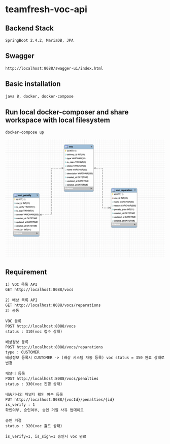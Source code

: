 # teamfresh-voc-api

## Backend Stack
```
SpringBoot 2.4.2, MariaDB, JPA 
```

## Swagger
```
http://localhost:8088/swagger-ui/index.html
```

## Basic installation
```bash
java 8, docker, docker-compose
```

## Run local docker-composer and share workspace with local filesystem
```bash
docker-compose up
```

![Schema](schema.png)
## Requirement
```
1) VOC 목록 API
GET http://localhost:8088/vocs

2) 배상 목록 API
GET http://localhost:8088/vocs/reparations
3) 공통

VOC 등록
POST http://localhost:8088/vocs
status : 310(voc 접수 상태)

배상정보 등록
POST http://localhost:8088/vocs/reparations
type : CUSTOMER
배상정보 등록시 CUSTOMER -> (배상 시스템 자동 등록) voc status = 350 완료 상태로 변경

패널티 등록
POST http://localhost:8088/vocs/penalties
status : 330(voc 진행 상태)

배송기사의 패널티 확인 여부 등록
PUT http://localhost:8088/{vocId}/penalties/{id}
is_verify : 1
확인여부, 승인여부, 승인 거절 사유 업데이트 

승인 거절
status : 320(voc 홀드 상태)

is_verify=1, is_sign=1 승인시 voc 완료
```

